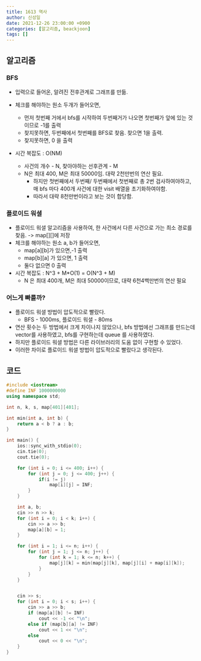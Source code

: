 ```yaml
---
title: 1613 역사
author: 신성일
date: 2021-12-26 23:00:00 +0900
categories: [알고리즘, beackjoon]
tags: []
---
```




## 알고리즘

### BFS

- 입력으로 들어온, 알려진 전후관계로 그래프를 만듦. 

- 체크를 해야하는 원소 두개가 들어오면, 
  - 먼저 첫번째 거에서 bfs를 시작하여 두번째거가 나오면 첫번째가 앞에 있는 것이므로 -1를 출력
  - 찾지못하면, 두번째에서 첫번째를 BFS로 찾음. 찾으면 1을 출력.
  - 찾지못하면, 0 을 출력

- 시간 복잡도 :  O(NM)
  - 사건의 개수 - N, 찾아야하는 선후관계 - M
  - N은 최대 400, M은 최대 50000임. 대략 2천만번의 연산 필요.
    - 하지만 첫번째에서 두번째/ 두번째에서 첫번째로 총 2번 검사하여야하고, 매 bfs 마다 400개 사건에 대한 visit 배열을 초기화하여야함.
    - 따라서 대략 8천만번이라고 보는 것이 합당함.

### 플로이드 워셜

- 플로이드 워셜 알고리즘을 사용하여, 한 사건에서 다른 사건으로 가는 최소 경로를 찾음. -> map\[\]\[\]에 저장
- 체크를 해야하는 원소 a, b가 들어오면, 
  - map\[a\]\[b\]가 있으면,-1 출력
  - map\[b\]\[a\] 가 있으면, 1 출력
  - 둘다 없으면 0 출력
- 시간 복잡도 : N^3 + M*O(1)  = O(N^3 + M)
  - N 은 최대 400개, M은 최대 50000이므로, 대략 6천4백만번의 연산 필요

### 어느게 빠를까?

- 플로이드 워셜 방법이 압도적으로 빨랐다.
  - BFS - 1000ms, 플로이드 워셜 - 80ms
- 연산 횟수는 두 방법에서 크게 차이나지 않았으나, bfs 방법에선 그래프를 만드는데 vector를 사용하였고, bfs를 구현하는데 queue 를 사용하였다.
- 하지만 플로이드 워셜 방법은 다른 라이브러리의 도움 없이 구현할 수 있었다.
- 이러한 차이로 플로이드 워셜 방법이 압도적으로 빨랐다고 생각된다.



## 코드

```c++
#include <iostream>
#define INF 1000000000
using namespace std;

int n, k, s, map[401][401];

int min(int a, int b) {
	return a < b ? a : b;
}

int main() {
	ios::sync_with_stdio(0);
	cin.tie(0);
	cout.tie(0);

	for (int i = 0; i <= 400; i++) {
		for (int j = 0; j <= 400; j++) {
			if(i != j)	
				map[i][j] = INF;
		}
	}

	int a, b;
	cin >> n >> k;
	for (int i = 0; i < k; i++) {
		cin >> a >> b;
		map[a][b] = 1;
	}

	for (int i = 1; i <= n; i++) {
		for (int j = 1; j <= n; j++) {
			for (int k = 1; k <= n; k++) {
				map[j][k] = min(map[j][k], map[j][i] + map[i][k]);
			}
		}
	}


	cin >> s;
	for (int i = 0; i < s; i++) {
		cin >> a >> b;
		if (map[a][b] != INF)
			cout << -1 << "\n";
		else if (map[b][a] != INF)
			cout << 1 << "\n";
		else
			cout << 0 << "\n";
	}
}

```

